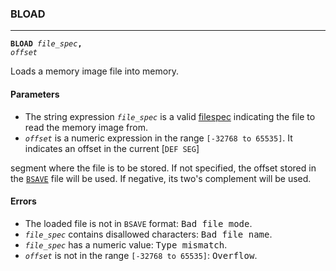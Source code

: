 ### BLOAD
***
<code><b>BLOAD</b> <var>file_spec</var><b>,</b> <var>offset</var></code>

Loads a memory image file into memory.

#### Parameters
* The string expression <code><var>file_spec</var></code> is a valid [filespec](FILESPEC) indicating the  file to read the memory image from.
* <code><var>offset</var></code> is a numeric expression in the range `[-32768 to 65535]`. It indicates an offset in the current [`DEF SEG`]













segment where the file is to be stored. If not specified, the offset stored in the [`BSAVE`](BSAVE) file will be used. If negative, its two's complement will be used.

#### Errors
* The loaded file is not in `BSAVE` format: <samp>Bad file mode</samp>.
* <code><var>file_spec</var></code> contains disallowed characters: <samp>Bad file  name</samp>.
* <code><var>file_spec</var></code> has a numeric value: <samp>Type mismatch</samp>.
* <code><var>offset</var></code> is not in the range `[-32768 to 65535]`: <samp>Overflow</samp>.
